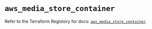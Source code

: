 # `aws_media_store_container`

Refer to the Terraform Registory for docs: [`aws_media_store_container`](https://registry.terraform.io/providers/hashicorp/aws/3.76.1/docs/resources/media_store_container).
